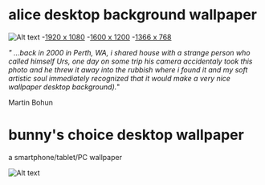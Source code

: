 # alice desktop background wallpaper
![Alt text](https://raw.github.com/mbohun/gfx/master/alice/alice_1366x768-thumbnail-shadowsoft.png "desktop wallpaper")
-[1920 x 1080](https://raw.github.com/mbohun/gfx/master/alice/alice_1920x1080.png)
-[1600 x 1200](https://raw.github.com/mbohun/gfx/master/alice/alice_1600x1200.png)
-[1366 x  768](https://raw.github.com/mbohun/gfx/master/alice/alice_1366x768.png)

_" ...back in 2000 in Perth, WA, i shared house with a strange person who called himself Urs, one day on some trip his camera accidentaly took this photo and he threw it away into the rubbish where i found it and my soft artistic soul immediately recognized that it would make a very nice wallpaper desktop background)._"

Martin Bohun

# bunny's choice desktop wallpaper
a smartphone/tablet/PC wallpaper

![Alt text](https://raw.github.com/mbohun/gfx/master/bunnys-choice/device-2013-06-28-163414s-softshadow.png "smartphone wallpaper example")
